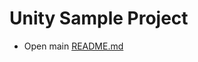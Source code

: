 Unity Sample Project
==================

* Open main <a href="../../../../README.md">README.md</a>

